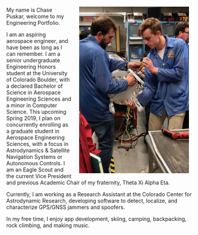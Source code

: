 <img src="images/rocket.jpeg" alt="" align="right" height="440" hspace="20"/>  My name is Chase Puskar, welcome to my Engineering Portfolio.

I am an aspiring aerospace engineer, and have been as long as I can remember.  I am a senior undergraduate Engineering Honors student at the University of Colorado Boulder, with a declared Bachelor of Science in Aerospace Engineering Sciences and a minor in Computer Science. This upcoming Spring 2019, I plan on concurrently enrolling as a graduate student in Aerospace Engineering Sciences, with a focus in Astrodynamics & Satellite Navigation Systems or Autonomous Controls. I am an Eagle Scout and the current Vice President and previous Academic Chair of my fraternity, Theta Xi Alpha Eta.

Currently, I am working as a Research Assistant at the Colorado Center for Astrodynamic Research, developing software to detect, localize, and characterize GPS/GNSS jammers and spoofers.

In my free time, I enjoy app development, skiing, camping, backpacking, rock climbing, and making music.
